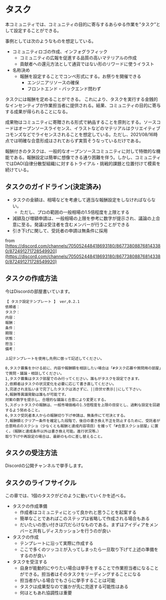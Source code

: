# タスク

本コミュニティでは、コミュニティの目的に寄与するあらゆる作業を”タスク”として設定することができる。

事例としては次のようなものを想定している。

* コミュニティロゴの作成、インフォグラフィック
  * コミュニティの広報を促進する品質の高いマテリアルの作成
  * 貢献者への還元方法として通貨ではない形のリワードに使うイラスト
* 名称決め
  * 報酬を設定することでコンペ形式にする。お祭りを開催できる
    * エンジニアリソースの確保
    * フロントエンド・バックエンド問わず

タスクには報酬を定めることができる。 これにより、タスクを実行する金銭的なインセンティブが作業担当者に提供される。結果、コミュニティの目的に寄与する成果が得られることになる。

成果物はコミュニティに寄贈される形式で納品することを原則とする。ソースコードはオープンソースライセンス、イラストなどのマテリアルはクリエイティブコモンズなどでライセンスされることを想定している。ただし、2021/08/16時点では明確な合意形成はされておらず実質そうなっているだけである。

報酬付きのタスクは、一般的なオープンソースコミュニティに対して特徴的な機能である。報酬設定は簡単に想像できる通り困難を伴う。しかし、コミュニティではDAO\(自律分散型組織\)に対するトライアル・挑戦的課題と位置付けて模索を続けている。

## タスクのガイドライン\(決定済み\)

* タスクの金額は、相場などを考慮して適当な報酬設定をしなければならない。  
  * ただし、プロの範囲の一般相場の1.5倍程度を上限とする
* 減額及び増額申請は、一般相場の上限を参考に数字が提示され、議論の上合意に至る。発議は受注者を含むメンバーが行うことができる
* 引き下げに関して、受託者の申請は無条件に採用

from [https://discord.com/channels/705052448418693180/867738088768143380/872491271728549920](https://discord.com/channels/705052448418693180/867738088768143380/872491271728549920)

## タスクの作成方法

今はDiscordの部屋書いています。

```text
【 タスク設定テンプレート 】 ver,0.2.1
依頼者： 
タスク：
内容：
報酬：
条件：
期限：
状態：
担当：
備考：

上記テンプレートを使用し先例に倣って記述してください。

0,タスク募集をかける前に、内容や報酬額を相談したい場合は「#タスク応募や質問用の部屋」で質問・議論・相談してください。
1,タスク募集はタスク部屋でのみ行ってください。誰もがタスクを設定できます。
2,依頼者はタスクの状況変化を必要に応じて書き直してください。
3,完遂され支払いまで完了したタスクは消さずに、||目伏せ表示||にして下さい。
4,報酬等異議発動は誰もが可能です。
対案の数字を提示し、合理的な議論と合意により変更とする。
5,スポットタスクの報酬は、一般市場価格の1.5倍程度を上限の目安とし、過剰な設定を回避するよう努めること。
6,タスク受託者本人からの報酬切り下げ申請は、無条件にて可決とする。
7,報酬額とクリアー条件を確定した段階で、後日の書き換え不正を防止するために、受託者が合意時点のスクショ（少なくとも報酬と達成内容項目）を撮って「#合意スクショ部屋」に置く。（報酬と達成条件以外は書き換え可能。進行状況等。）
取り下げや再設定の場合は、最新のものに差し替えること。
```

## タスクの受注方法

Discordの公開チャンネルで挙手します。

## タスクのライフサイクル

この章では、1個のタスクがどのように動いていくかを述べる。

* タスクの作成準備
  * 作成者はコミュニティにとって良かれと思うことを起案する
  * 簡単なことであればこのステップは省略して作成される場合もある
  * だいたいの思い付きは穴だらけなものである。まずはアイディアをメンバーと共有しディスカッションを行うのが良い
* タスクの作成
  * テンプレートに沿って実際に作成する
  * ここで多くのツッコミが入ってしまったら一旦取り下げて上述の準備をするのが良い
* タスクを受注する
  * 自身が能動的にやりたい場合は挙手をすることで作業担当者になることができる。担当者はそのタスクをリーディングすることになる
  * 担当者がいる場合でもさらに挙手することは可能
  * タスクは成果型なので誰かが先に完遂する可能性はある
  * 何はともあれ協調性は重要


